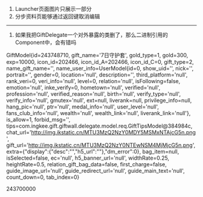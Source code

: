 1. Launcher页面图片只展示一部分
2. 分步资料页能够通过返回键取消编辑

-----------------

1. 如果我把GiftDelegate一个对外暴露的类删了，那么二进制引用的Component中，会有错吗

GiftModel{id=243748710, gift_name='7日守护套', gold_type=1, gold=300, exp=10000, icon_id=202466, icon_id_A=202466, icon_id_C=0, gift_type=2, name_gift_name='', name_user_info=UserModel{id=0, show_uid='', nick='', portrait='', gender=0, location='null', description='', third_platform='null', rank_veri=0, veri_info='null', level=0, relation='null', isFollowing=false, emotion='null', inke_verify=0, hometown='null', verified='null', profession='null', verified_reason='null', birth='null', verify_type='null', verify_info='null', gmutex='null', ext=null, liverank=null, privilege_info=null, hang_pic='null', ptr='null', medal_info='null', user_level='null', fans_club_info='null', wealth='null', wealth_link='null', liverank_link='null'}, is_allow=1, forbid_msg='', tips=com.ingkee.gift.giftwall.delegate.model.req.GiftTipsModel@384984c, chat_url='http://img.ikstatic.cn/MTU3MzQ2NzY0MDY5MSMxNTAjcG5n.png', gift_url='http://img.ikstatic.cn/MTU3MzQ2NzY0NTEwNSM4MjMjcG5n.png', extra={"display":{"desc":"","h5_url":""},"dm_error":0}, bag_item=null, isSelected=false, ec='null', h5_banner_url='null', widthRate=0.25, heightRate=0.5, relation_gift_bag_data=false, first_charge=false, guide_image_url='null', guide_redirect_url='null', guide_main_text='null', count_down=0, tab_index=0}

243700000